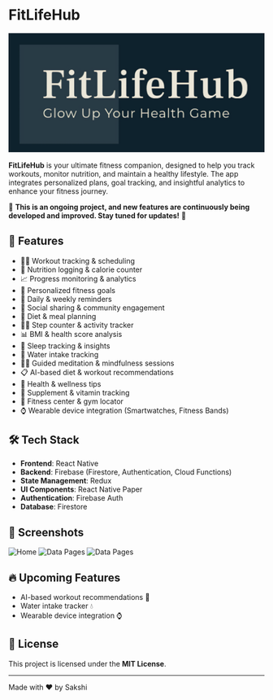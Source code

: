 # FitLifeHub

![FitLifeHub Banner](./app/assets/images/logo_wix.png)

**FitLifeHub** is your ultimate fitness companion, designed to help you track workouts, monitor nutrition, and maintain a healthy lifestyle. The app integrates personalized plans, goal tracking, and insightful analytics to enhance your fitness journey.

🚧 **This is an ongoing project, and new features are continuously being developed and improved. Stay tuned for updates!** 🚀

## 🚀 Features

- 🏋️‍♂️ Workout tracking & scheduling
- 🍎 Nutrition logging & calorie counter
- 📈 Progress monitoring & analytics
- 🎯 Personalized fitness goals
- 📅 Daily & weekly reminders
- 🔗 Social sharing & community engagement
- 🥗 Diet & meal planning
- 🏃‍♀️ Step counter & activity tracker
- 📊 BMI & health score analysis
- 🛌 Sleep tracking & insights
- 🚰 Water intake tracking
- 🧘‍♂️ Guided meditation & mindfulness sessions
- 📋 AI-based diet & workout recommendations
- 🏥 Health & wellness tips
- 💊 Supplement & vitamin tracking
- 📍 Fitness center & gym locator
- ⌚ Wearable device integration (Smartwatches, Fitness Bands)

## 🛠️ Tech Stack

- **Frontend**: React Native
- **Backend**: Firebase (Firestore, Authentication, Cloud Functions)
- **State Management**: Redux
- **UI Components**: React Native Paper
- **Authentication**: Firebase Auth
- **Database**: Firestore

## 📸 Screenshots

![Home](./app/assets/images/Login.jpeg)
![Data Pages](./app/assets/images/Screenshot1.png)
![Data Pages](./app/assets/images/Screenshot2.png)

## 🔥 Upcoming Features

- AI-based workout recommendations 🤖
- Water intake tracker 💧
- Wearable device integration ⌚

## 📜 License

This project is licensed under the **MIT License**.

---

Made with ❤️ by Sakshi